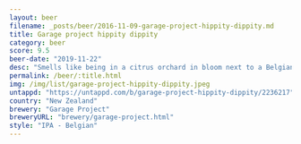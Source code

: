```yaml
---
layout: beer
filename: _posts/beer/2016-11-09-garage-project-hippity-dippity.md
title: Garage project hippity dippity
category: beer
score: 9.5
beer-date: "2019-11-22"
desc: "Smells like being in a citrus orchard in bloom next to a Belgian brewery. I literally started drooling while smelling this. It’s like someone finally got a Belgian IPA right. Too much bitterness to have with food but a beer like this should be enjoyed by itself"
permalink: /beer/:title.html
img: /img/list/garage-project-hippity-dippity.jpeg
untappd: "https://untappd.com/b/garage-project-hippity-dippity/2236217"
country: "New Zealand"
brewery: "Garage Project"
breweryURL: "brewery/garage-project.html"
style: "IPA - Belgian"
---
```

